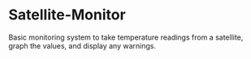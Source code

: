 # Satellite-Monitor
Basic monitoring system to take temperature readings from a satellite, graph the values, and display any warnings.
